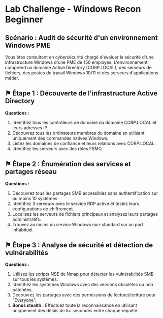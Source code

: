 # Lab Challenge - Windows Recon Beginner

## Scénario : Audit de sécurité d'un environnement Windows PME

Vous êtes consultant en cybersécurité chargé d'évaluer la sécurité d'une infrastructure Windows d'une PME de 150 employés. L'environnement comprend un domaine Active Directory (CORP.LOCAL), des serveurs de fichiers, des postes de travail Windows 10/11 et des serveurs d'applications métier.

## ⚑ Étape 1 : Découverte de l'infrastructure Active Directory

**Questions :**
1. Identifiez tous les contrôleurs de domaine du domaine CORP.LOCAL et leurs adresses IP.
2. Découvrez tous les ordinateurs membres du domaine en utilisant uniquement des commandes natives Windows.
3. Listez les domaines de confiance et leurs relations avec CORP.LOCAL.
4. Identifiez les serveurs avec des rôles FSMO.

## ⚑ Étape 2 : Énumération des services et partages réseau

**Questions :**
1. Découvrez tous les partages SMB accessibles sans authentification sur au moins 10 systèmes.
2. Identifiez 3 serveurs avec le service RDP activé et testez leurs configurations de chiffrement.
3. Localisez les serveurs de fichiers principaux et analysez leurs partages administratifs.
4. Trouvez au moins un service Windows non-standard sur un port inhabituel.

## ⚑ Étape 3 : Analyse de sécurité et détection de vulnérabilités

**Questions :**
1. Utilisez les scripts NSE de Nmap pour détecter les vulnérabilités SMB sur tous les systèmes.
2. Identifiez les systèmes Windows avec des versions obsolètes ou non patchées.
3. Découvrez les partages avec des permissions de lecture/écriture pour "Everyone".
4. **Bonus stealth :** Effectuez toute la reconnaissance en utilisant uniquement des délais de 5+ secondes entre chaque requête.

